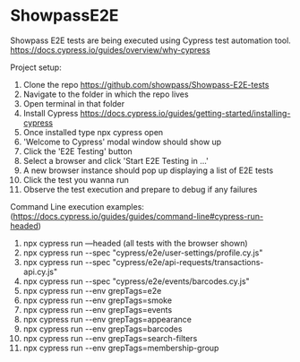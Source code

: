 
# ShowpassE2E
 Showpass E2E tests are being executed using Cypress test automation tool.
 https://docs.cypress.io/guides/overview/why-cypress

 Project setup:

1. Clone the repo
https://github.com/showpass/Showpass-E2E-tests
2. Navigate to the folder in which the repo lives
3. Open terminal in that folder
4. Install Cypress https://docs.cypress.io/guides/getting-started/installing-cypress
5. Once installed type npx cypress open
6. 'Welcome to Cypress' modal window should show up
7. Click the 'E2E Testing' button
8. Select a browser and click 'Start E2E Testing in ...'
9. A new browser instance should pop up displaying a list of E2E tests
10. Click the test you wanna run
11. Observe the test execution and prepare to debug if any failures

Command Line execution examples: (https://docs.cypress.io/guides/guides/command-line#cypress-run-headed)

1.  npx cypress run —headed (all tests with the browser shown)
2.  npx cypress run --spec "cypress/e2e/user-settings/profile.cy.js"
3.  npx cypress run --spec "cypress/e2e/api-requests/transactions-api.cy.js"
4.  npx cypress run --spec "cypress/e2e/events/barcodes.cy.js"
5.  npx cypress run --env grepTags=e2e
6.  npx cypress run --env grepTags=smoke
7.  npx cypress run --env grepTags=events
8.  npx cypress run --env grepTags=appearance
9.  npx cypress run --env grepTags=barcodes
10. npx cypress run --env grepTags=search-filters
11. npx cypress run --env grepTags=membership-group

